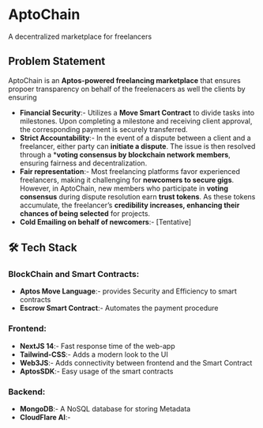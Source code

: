 # AptoChain
A decentralized marketplace for freelancers

## Problem Statement

AptoChain is an **Aptos-powered freelancing marketplace** that ensures propoer transparency on behalf of the freelenacers as well the clients by ensuring
- **Financial Security**:-  Utilizes a **Move Smart Contract** to divide tasks into milestones. Upon completing a milestone and receiving client approval, the corresponding payment is securely transferred.
- **Strict Accountability**:- In the event of a dispute between a client and a freelancer, either party can **initiate a dispute**. The issue is then resolved through a ***voting consensus by blockchain network members**, ensuring fairness and decentralization.
- **Fair representation**:-  Most freelancing platforms favor experienced freelancers, making it challenging for **newcomers to secure gigs**. However, in AptoChain, new members who participate in **voting consensus** during dispute resolution earn **trust tokens**. As these tokens accumulate, the freelancer’s **credibility increases, enhancing their chances of being selected** for projects.
- **Cold Emailing on behalf of newcomers**:- [Tentative]

## 🛠 Tech Stack

### **BlockChain and Smart Contracts:**
- **Aptos Move Language**:- provides Security and Efficiency to smart contracts
- **Escrow Smart Contract**:- Automates the payment procedure

### **Frontend:**
- **NextJS 14**:- Fast response time of the web-app
- **Tailwind-CSS**:- Adds a modern look to the UI
- **Web3JS**:- Adds connectivity between frontend and the Smart Contract
- **AptosSDK**:- Easy usage of the smart contracts

### **Backend:**
- **MongoDB**:- A NoSQL database for storing Metadata
- **CloudFlare AI**:-  

